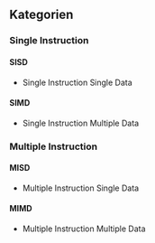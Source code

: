 ## Kategorien
### Single Instruction 
#### SISD 
- Single Instruction Single Data
#### SIMD
- Single Instruction Multiple Data

### Multiple Instruction 
#### MISD
- Multiple Instruction Single Data

#### MIMD
- Multiple Instruction Multiple Data